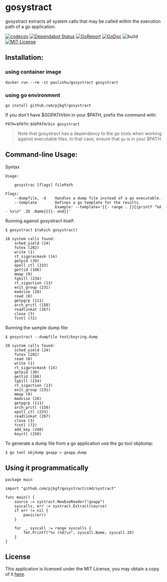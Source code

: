 # gosystract
gosystract extracts all system calls that may be called within the execution path of a go application.

[![codecov](https://codecov.io/gh/pjbgf/gosystract/branch/master/graph/badge.svg?token=hPDXVgD96x)](https://codecov.io/gh/pjbgf/gosystract)
[![Dependabot Status](https://api.dependabot.com/badges/status?host=github&repo=pjbgf/gosystract)](https://dependabot.com)
[![GoReport](https://goreportcard.com/badge/github.com/pjbgf/gosystract)](https://goreportcard.com/report/github.com/pjbgf/gosystract)
[![GoDoc](https://godoc.org/github.com/pjbgf/gosystract?status.svg)](https://godoc.org/github.com/pjbgf/gosystract)
![build](https://github.com/pjbgf/gosystract/workflows/go/badge.svg)
[![MIT License](https://img.shields.io/badge/license-MIT-blue.svg)](http://choosealicense.com/licenses/mit/)


## Installation:

### using container image
```console
docker run --rm -it paulinhu/gosystract gosystract
``` 

### using go environment
```console
go install github.com/pjbgf/gosystract
``` 

If you don't have $GOPATH/bin in your $PATH, prefix the command with:

`PATH=$PATH:$GOPATH/bin gosystract`

> Note that gosystract has a dependency to the go tools when working against executable files. In that case, ensure that `go` is in your $PATH.

## Command-line Usage:

Syntax
```console
Usage:

	gosystrac [flags] filePath

Flags:
    --dumpfile, -d    Handles a dump file instead of a go executable.
    --template        Defines a go template for the results.
                      Example: --template='{{- range . }}{{printf "%d - %s\n" .ID .Name}}{{- end}}'
```

Running against gosystract itself:
```console
$ gosystract $(which gosystract)

18 system calls found:
    sched_yield (24)
    futex (202)
    write (1)
    rt_sigprocmask (14)
    getpid (39)
    epoll_ctl (233)
    gettid (186)
    mmap (9)
    tgkill (234)
    rt_sigaction (13)
    exit_group (231)
    madvise (28)
    read (0)
    getpgrp (111)
    arch_prctl (158)
    readlinkat (267)
    close (3)
    fcntl (72)
```

Running the sample dump file:
```console
$ gosystract --dumpfile test/keyring.dump

20 system calls found:
    sched_yield (24)
    futex (202)
    read (0)
    write (1)
    rt_sigprocmask (14)
    getpid (39)
    gettid (186)
    tgkill (234)
    rt_sigaction (13)
    exit_group (231)
    mmap (9)
    madvise (28)
    getpgrp (111)
    arch_prctl (158)
    epoll_ctl (233)
    readlinkat (267)
    close (3)
    fcntl (72)
    add_key (248)
    keyctl (250)
```

To generate a dump file from a go application use the go tool objdump: 
```console
$ go tool objdump goapp > goapp.dump
```

## Using it programmatically

```golang
package main

import "github.com/pjbgf/gosystract/cmd/systract"

func main() {
	source := systract.NewExeReader("goapp")
	syscalls, err := systract.Extract(source)
	if err != nil {
		panic(err)
	}

    for _, syscall := range syscalls {
        fmt.Printf("%s (%d)\n", syscall.Name, syscall.ID)
    }
}
```

## License

This application is licensed under the MIT License, you may obtain a copy of it [here](LICENSE).